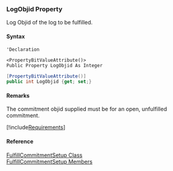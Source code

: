 ### LogObjid Property

Log Objid of the log to be fulfilled.

#### Syntax

```vbnet
'Declaration

<PropertyBitValueAttribute()>
Public Property LogObjid As Integer
```

```csharp
[PropertyBitValueAttribute()]
public int LogObjid {get; set;}
```

#### Remarks

The commitment objid supplied must be for an open, unfulfilled commitment.

[!include[Requirements](../partials/requirements.md)]

#### Reference

[FulfillCommitmentSetup Class](FChoice.Toolkits.Clarify~FChoice.Toolkits.Clarify.Support.FulfillCommitmentSetup.md)  
[FulfillCommitmentSetup Members](FChoice.Toolkits.Clarify~FChoice.Toolkits.Clarify.Support.FulfillCommitmentSetup_members.md)